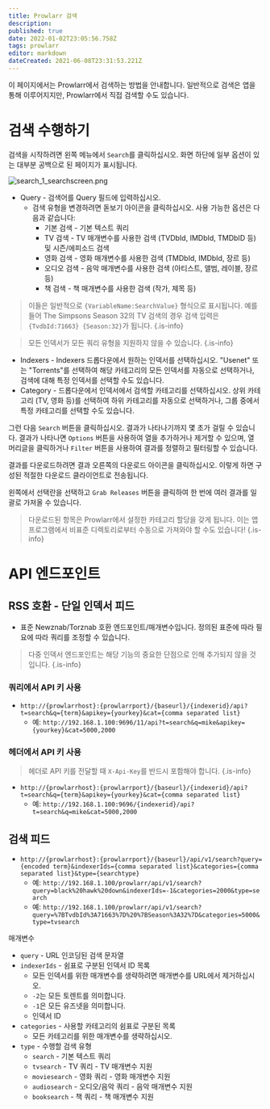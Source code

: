 ```yaml
---
title: Prowlarr 검색
description: 
published: true
date: 2022-01-02T23:05:56.758Z
tags: prowlarr
editor: markdown
dateCreated: 2021-06-08T23:31:53.221Z
---
```


이 페이지에서는 Prowlarr에서 검색하는 방법을 안내합니다. 일반적으로 검색은 앱을 통해 이루어지지만, Prowlarr에서 직접 검색할 수도 있습니다.

# 검색 수행하기

검색을 시작하려면 왼쪽 메뉴에서 `Search`를 클릭하십시오. 화면 하단에 일부 옵션이 있는 대부분 공백으로 된 페이지가 표시됩니다.

![search_1_searchscreen.png](/assets/prowlarr/search_1_searchscreen.png)

- Query - 검색어를 Query 필드에 입력하십시오.
  - 검색 유형을 변경하려면 돋보기 아이콘을 클릭하십시오. 사용 가능한 옵션은 다음과 같습니다:
    - 기본 검색 - 기본 텍스트 쿼리
    - TV 검색 - TV 매개변수를 사용한 검색 (TVDbId, IMDbId, TMDbID 등) 및 시즌/에피소드 검색
    - 영화 검색 - 영화 매개변수를 사용한 검색 (TMDbId, IMDbId, 장르 등)
    - 오디오 검색 - 음악 매개변수를 사용한 검색 (아티스트, 앨범, 레이블, 장르 등)
    - 책 검색 - 책 매개변수를 사용한 검색 (작가, 제목 등)

> 이들은 일반적으로 `{VariableName:SearchValue}` 형식으로 표시됩니다. 예를 들어 The Simpsons Season 32의 TV 검색의 경우 검색 입력은 `{TvdbId:71663} {Season:32}`가 됩니다.
{.is-info}

> 모든 인덱서가 모든 쿼리 유형을 지원하지 않을 수 있습니다.
{.is-info}

- Indexers - Indexers 드롭다운에서 원하는 인덱서를 선택하십시오. "Usenet" 또는 "Torrents"를 선택하여 해당 카테고리의 모든 인덱서를 자동으로 선택하거나, 검색에 대해 특정 인덱서를 선택할 수도 있습니다.
- Category - 드롭다운에서 인덱서에서 검색할 카테고리를 선택하십시오. 상위 카테고리 (TV, 영화 등)를 선택하여 하위 카테고리를 자동으로 선택하거나, 그룹 중에서 특정 카테고리를 선택할 수도 있습니다.

그런 다음 `Search` 버튼을 클릭하십시오. 결과가 나타나기까지 몇 초가 걸릴 수 있습니다. 결과가 나타나면 `Options` 버튼을 사용하여 열을 추가하거나 제거할 수 있으며, 열 머리글을 클릭하거나 `Filter` 버튼을 사용하여 결과를 정렬하고 필터링할 수 있습니다.

결과를 다운로드하려면 결과 오른쪽의 다운로드 아이콘을 클릭하십시오. 이렇게 하면 구성된 적절한 다운로드 클라이언트로 전송됩니다.

왼쪽에서 선택란을 선택하고 `Grab Releases` 버튼을 클릭하여 한 번에 여러 결과를 일괄로 가져올 수 있습니다.

> 다운로드된 항목은 Prowlarr에서 설정한 카테고리 할당을 갖게 됩니다. 이는 앱 프로그램에서 비표준 디렉토리로부터 수동으로 가져와야 할 수도 있습니다!
{.is-info}

# API 엔드포인트

## RSS 호환 - 단일 인덱서 피드

- 표준 Newznab/Torznab 호환 엔드포인트/매개변수입니다. 정의된 표준에 따라 필요에 따라 쿼리를 조정할 수 있습니다.

> 다중 인덱서 엔드포인트는 해당 기능의 중요한 단점으로 인해 추가되지 않을 것입니다.
{.is-info}

### 쿼리에서 API 키 사용

- `http://{prowlarrhost}:{prowlarrport}/{baseurl}/{indexerid}/api?t=search&q={term}&apikey={yourkey}&cat={comma separated list}`
  - 예: `http://192.168.1.100:9696/11/api?t=search&q=mike&apikey={yourkey}&cat=5000,2000`

### 헤더에서 API 키 사용

> 헤더로 API 키를 전달할 때 `X-Api-Key`를 반드시 포함해야 합니다.
{.is-info}

- `http://{prowlarrhost}:{prowlarrport}/{baseurl}/{indexerid}/api?t=search&q={term}&apikey={yourkey}&cat={comma separated list}`
  - 예: `http://192.168.1.100:9696/{indexerid}/api?t=search&q=mike&cat=5000,2000`

## 검색 피드

- `http://{prowlarrhost}:{prowlarrport}/{baseurl}/api/v1/search?query={encoded term}&indexerIds={comma separated list}&categories={comma separated list}&type={searchtype}`
  - 예: `http://192.168.1.100/prowlarr/api/v1/search?query=black%20hawk%20down&indexerIds=-1&categories=2000&type=search`
  - 예: `http://192.168.1.100/prowlarr/api/v1/search?query=%7BTvdbId%3A71663%7D%20%7BSeason%3A32%7D&categories=5000&type=tvsearch`

매개변수

- `query` - URL 인코딩된 검색 문자열
- `indexerIds` - 쉼표로 구분된 인덱서 ID 목록
  - 모든 인덱서를 위한 매개변수를 생략하려면 매개변수를 URL에서 제거하십시오.
  - `-2`는 모든 토렌트를 의미합니다.
  - `-1`은 모든 유즈넷을 의미합니다.
  - 인덱서 ID
- `categories` - 사용할 카테고리의 쉼표로 구분된 목록
  - 모든 카테고리를 위한 매개변수를 생략하십시오.
- `type` - 수행할 검색 유형
  - `search` - 기본 텍스트 쿼리
  - `tvsearch` - TV 쿼리 - TV 매개변수 지원
  - `moviesearch` - 영화 쿼리 - 영화 매개변수 지원
  - `audiosearch` - 오디오/음악 쿼리 - 음악 매개변수 지원
  - `booksearch` - 책 쿼리 - 책 매개변수 지원